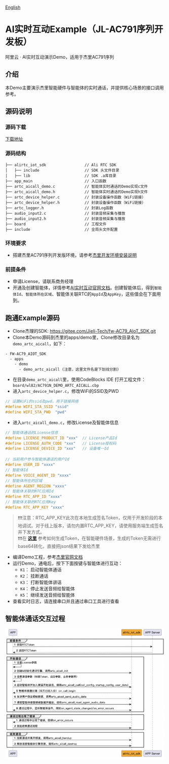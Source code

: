 [English](README_English.md)

# AI实时互动Example（JL-AC791序列开发板）
阿里云 · AI实时互动演示Demo，适用于杰里AC791序列

## 介绍
本Demo主要演示杰里智能硬件与智能体的实时通话，并提供核心场景的接口调用参考。

## 源码说明

### 源码下载
[下载地址](https://github.com/MediaBox-Demos/amdemos-lot-aicall/tree/main/jl-ac791)

### 源码结构
```
├── alirtc_iot_sdk                 // Ali RTC SDK
│   ├── include                    // SDK 头文件目录
│   ├── lib                        // SDK .a库目录
├── app_main                       // 入口函数
├── artc_aicall_demo.c             // 智能体实时通话的Demo实现c文件
├── artc_aicall_demo.h             // 智能体实时通话的Demo实现h文件
├── artc_device_helper.c           // 封装设备操作函数（WiFi链接）
├── artc_device_helper.h           // 封装设备操作函数（WiFi链接）
├── artc_logger.h                  // 封装Log函数
├── audio_input2.c                 // 封装音频采集与播放
├── audio_input2.h                 // 封装音频采集与播放
├── board                          // 工程文件
├── include                        // 全局头文件配置

```

### 环境要求
- 搭建杰里AC791序列开发版环境，请参考[杰里开发环境安装说明](https://doc.zh-jieli.com/AC79/zh-cn/master/getting_started/environmental_install/index.html)


### 前提条件
- 申请License，请联系商务经理
- 开通及创建智能体，详情参考[AI实时互动官网文档](https://help.aliyun.com/zh/ims/user-guide/create-agents-for-audio-and-video-calls)。创建智能体后，得到`智能体Id`、`智能体所在区域`、智能体关联RTC的`AppId`及`AppKey`，这些值会在下面用到。

## 跑通Example源码

- Clone杰理的SDK: https://gitee.com/Jieli-Tech/fw-AC79_AIoT_SDK.git
- Clone本Demo源码到杰里的apps/demo里，Clone修改目录名为`demo_artc_aicall`，如下：
```
- FW-AC79_AIOT_SDK
  - apps
    - demo
      - demo_artc_aicall (注意，这里文件名是下划线分割)
```

- 在目录`demo_artc_aicall`里，使用CodeBlocks IDE 打开工程文件：`board/wl82/AC791N_DEMO_ARTC_AICALL.cbp`
- 进入`artc_device_helper.c`，修改WiFi的SSID及PWD
```c
// 设置WiFi的ssid及pwd，用于链接网络
#define WIFI_STA_SSID "ssid"
#define WIFI_STA_PWD  "pwd"
```

- 进入`artc_aicall_demo.c`，修改License及智能体信息
```c
// 智能体通话的License信息
#define LICENSE_PRODUCT_ID "xxx"  // License产品Id
#define LICENSE_AUTH_CODE "xxx"   // License授权码
#define LICENSE_DEVICE_ID "xxx"   // 设备唯一Id

// 当前用户参与智能体通话的用户Id
#define USER_ID "xxxx"               
// 智能体Id
#define VOICE_AGENT_ID "xxxx"
// 智能体所在的区域
#define AGENT_REGION "xxxx"
// 智能体关联的RTC应用Id
#define RTC_APP_ID "xxxx"
// 智能体关联的RTC应用Key
#define RTC_APP_KEY "xxxx"

```
> ❗❗❗注意：RTC_APP_KEY此次在本地生成签名Token，仅用于开发阶段的本地调试。对于线上版本，请勿内置RTC_APP_KEY，请使用服务端生成签名并下发方式。    
> ❗❗❗在 [**这里**](https://help.aliyun.com/zh/ims/user-guide/generate-artc-authentication-token?spm=a2c4g.11186623.help-menu-193643.d_2_5_7_2_3.33a578b03GRPer&scm=20140722.H_2922636._.OR_help-T_cn~zh-V_1) 参考如何生成Token，在智能硬件场景，生成的Token无需进行base64转化，直接把json结果下发给杰里

- 编译Demo工程，参考[杰里官网文档](https://doc.zh-jieli.com/AC79/zh-cn/master/getting_started/project_download/download.html)
- 运行Demo，通电后，按下下面按键与智能体进行互动：
    - `K1`： 启动智能体通话
    - `K2`： 挂断通话
    - `K3`： 打断智能体讲话
    - `K4`： 停止发送音频给智能体
    - `K5`： 继续发送音频给智能体
- 查看实时日志，请连接串口并且通过串口工具进行查看


## 智能体通话交互过程

<p align="center">
  <img src="./aicall.jpg"/>
</p>
